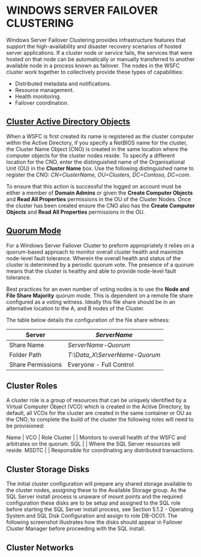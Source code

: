 # WINDOWS SERVER FAILOVER CLUSTERING
Windows Server Failover Clustering provides infrastructure features that support the high-availability and disaster recovery scenarios of hosted server applications. If a cluster node or service fails, the services that were hosted on that node can be automatically or manually transferred to another available node in a process known as failover.
The nodes in the WSFC cluster work together to collectively provide these types of capabilities:
  * Distributed metadata and notifications.
  * Resource management.
  * Health monitoring.
  * Failover coordination.
## [Cluster Active Directory Objects](https://technet.microsoft.com/en-us/library/cc731002(WS.10).aspx#BKMK_steps_precreating)
When a WSFC is first created its name is registered as the cluster computer within the Active Directory, if you specify a NetBIOS name for the cluster, the Cluster Name Object (CNO) is created in the same location where the computer objects for the cluster nodes reside.  To specify a different location for the CNO, enter the distinguished name of the Organisational Unit (OU) in the **Cluster Name** box. Use the following distinguished name to register the CNO: *CN=ClusterName, OU=Clusters, DC=Contoso, DC=com*.

To ensure that this action is successful the logged on account must be either a member of **Domain Admins** or given the **Create Computer Objects** and **Read All Properties** permissions in the OU of the Cluster Nodes.
Once the cluster has been created ensure the CNO also has the **Create Computer Objects** and **Read All Properties** permissions in the OU.
## [Quorum Mode](https://msdn.microsoft.com/en-us/library/hh270280.aspx)
For a Windows Server Failover Cluster to preform appropriately it relies on a quorum-based approach to monitor overall cluster health and maximize node-level fault tolerance.  Wherein the overall health and status of the cluster is determined by a periodic quorum vote. The presence of a quorum means that the cluster is healthy and able to provide node-level fault tolerance.

Best practices for an even number of voting nodes is to use the **Node and File Share Majority** quorum mode.  This is dependent on a remote file share configured as a voting witness.  Ideally this file share should be in an alternative location to the A, and B nodes of the Cluster.

The table below details the configuration of the file share witness:

Server | *ServerName*
------------ | -------------
Share Name | *ServerName-Quorum*
Folder Path | *T:\Data_X\ServerName-Quorum*
Share Permissions | Everyone - Full Control

## Cluster Roles
A cluster role is a group of resources that can be uniquely identified by a Virtual Computer Object (VCO) which is created in the Active Directory, by default, all VCOs for the cluster are created in the same container or OU as the CNO; to complete the build of the cluster the following roles will need to be provisioned:

Name | VCO | Role
Cluster | | Monitors to overall health of the WSFC and arbitrates on the quorum.
SQL | | Where the SQL Server resources will reside.
MSDTC | | Responsible for coordinating any distributed transactions.

## Cluster Storage Disks
The initial cluster configuration will prepare any shared storage available to the cluster nodes, assigning these to the Available Storage group.  As the SQL Server install process is unaware of mount points and the required configuration these disks are to be setup and assigned to the SQL role before starting the SQL Server install process, see Section 5.1.2 - Operating System and SQL Disk Configuration and assign to role DB-OC01.
The following screenshot illustrates how the disks should appear in Failover Cluster Manager before proceeding with the SQL install.

## Cluster Networks
